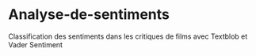 # Analyse-de-sentiments
Classification des sentiments dans les critiques de films avec Textblob et Vader Sentiment
